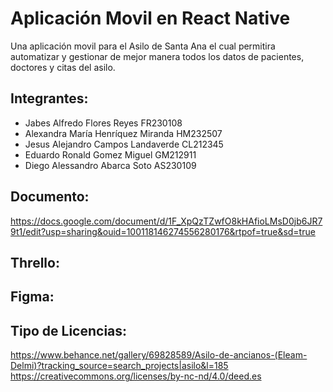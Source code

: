 
# Aplicación Movil en React Native

Una aplicación movil para el Asilo de Santa Ana el cual permitira automatizar y gestionar de mejor manera todos los datos de pacientes, doctores y citas del asilo.

## Integrantes:
- Jabes Alfredo Flores Reyes FR230108
- Alexandra María Henríquez Miranda HM232507
- Jesus Alejandro Campos Landaverde CL212345
- Eduardo Ronald Gomez Miguel GM212911
- Diego Alessandro Abarca Soto AS230109

## Documento:
https://docs.google.com/document/d/1F_XpQzTZwfO8kHAfioLMsD0jb6JR79t1/edit?usp=sharing&ouid=100118146274556280176&rtpof=true&sd=true
## Thrello:

## Figma:

## Tipo de Licencias:

https://www.behance.net/gallery/69828589/Asilo-de-ancianos-(Eleam-Delmi)?tracking_source=search_projects|asilo&l=185
https://creativecommons.org/licenses/by-nc-nd/4.0/deed.es

